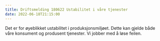 ```yaml
---
title: Driftsmelding 180622 Ustabilitet i våre tjenester
date: 2022-06-18T21:15:00
--- 
```

Det er for øyeblikket ustabilitet i produksjonsmiljøet. Dette kan gjelde både våre konsument og produsent tjenester. Vi jobber med å løse feilen.
